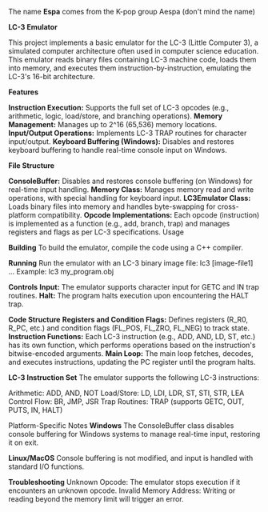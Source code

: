 The name **Espa** comes from the K-pop group Aespa (don't mind the name)

**LC-3 Emulator**

This project implements a basic emulator for the LC-3 (Little Computer 3), a simulated computer architecture often used in computer science education. This emulator reads binary files containing LC-3 machine code, loads them into memory, and executes them instruction-by-instruction, emulating the LC-3's 16-bit architecture.

**Features**

**Instruction Execution:** Supports the full set of LC-3 opcodes (e.g., arithmetic, logic, load/store, and branching operations).
**Memory Management:** Manages up to 2^16 (65,536) memory locations.
**Input/Output Operations:** Implements LC-3 TRAP routines for character input/output.
**Keyboard Buffering (Windows):** Disables and restores keyboard buffering to handle real-time console input on Windows.

**File Structure**

**ConsoleBuffer:** Disables and restores console buffering (on Windows) for real-time input handling.
**Memory Class:** Manages memory read and write operations, with special handling for keyboard input.
**LC3Emulator Class:** Loads binary files into memory and handles byte-swapping for cross-platform compatibility.
**Opcode Implementations:** Each opcode (instruction) is implemented as a function (e.g., add, branch, trap) and manages registers and flags as per LC-3 specifications.
Usage

**Building**
To build the emulator, compile the code using a C++ compiler.

**Running**
Run the emulator with an LC-3 binary image file:
lc3 [image-file1] ...
Example:
lc3 my_program.obj


**Controls**
**Input:** The emulator supports character input for GETC and IN trap routines.
**Halt:** The program halts execution upon encountering the HALT trap.

**Code Structure**
**Registers and Condition Flags:** Defines registers (R_R0, R_PC, etc.) and condition flags (FL_POS, FL_ZRO, FL_NEG) to track state.
**Instruction Functions:** Each LC-3 instruction (e.g., ADD, AND, LD, ST, etc.) has its own function, which performs operations based on the instruction's bitwise-encoded arguments.
**Main Loop:** The main loop fetches, decodes, and executes instructions, updating the PC register until the program halts.

**LC-3 Instruction Set**
The emulator supports the following LC-3 instructions:

Arithmetic: ADD, AND, NOT
Load/Store: LD, LDI, LDR, ST, STI, STR, LEA
Control Flow: BR, JMP, JSR
Trap Routines: TRAP (supports GETC, OUT, PUTS, IN, HALT)

Platform-Specific Notes
**Windows**
The ConsoleBuffer class disables console buffering for Windows systems to manage real-time input, restoring it on exit.

**Linux/MacOS**
Console buffering is not modified, and input is handled with standard I/O functions.

**Troubleshooting**
Unknown Opcode: The emulator stops execution if it encounters an unknown opcode.
Invalid Memory Address: Writing or reading beyond the memory limit will trigger an error.
